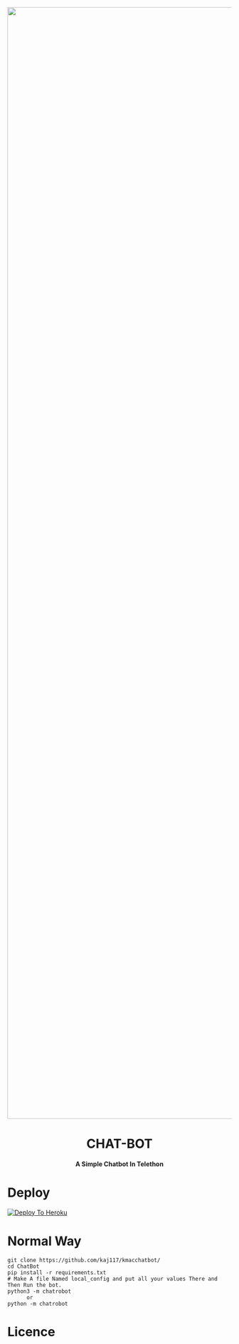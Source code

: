 <p align="center"><a href="https://t.me/fridayot"><img src="https://1.bp.blogspot.com/-y__OlAp2LKg/X61N-u7FwiI/AAAAAAAAAAM/mX7EkEau4dw9vrCugZ61zo_i5SAbSM3jwCLcBGAsYHQ/s480/Photo_1603283479401.png" width="2500"></a></p> 
<h1 align="center"><b>CHAT-BOT</b></h1>
<h4 align="center">A Simple Chatbot In Telethon</h4>



# Deploy
[![Deploy To Heroku](https://www.herokucdn.com/deploy/button.svg)](https://heroku.com/deploy?template=https://github.com/kaj117/kmacchatbot/blob/main)

# Normal Way
```python3
git clone https://github.com/kaj117/kmacchatbot/
cd ChatBot
pip install -r requirements.txt
# Make A file Named local_config and put all your values There and Then Run the bot.
python3 -m chatrobot
      or 
python -m chatrobot
```

# Licence
